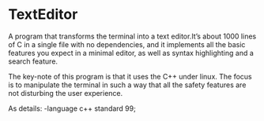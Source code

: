 # TextEditor
A program that transforms the terminal into a text editor.It’s about 1000 lines of C in a single file with no dependencies, and it implements all the basic features you expect in a minimal editor, as well as syntax highlighting and a search feature.

The key-note of this program is that it uses the C++ under linux. The focus is to manipulate the terminal in such a way that all the safety features are not disturbing the user experience.

As details:
-language c++ standard 99;

